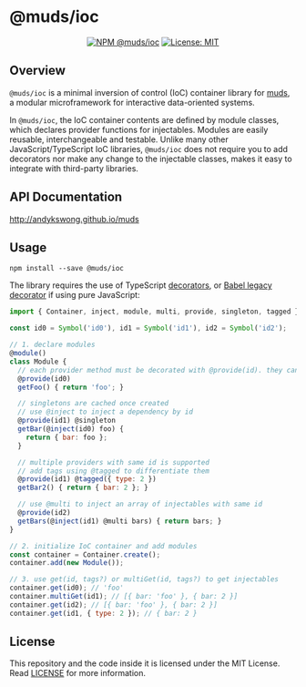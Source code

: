 # @muds/ioc
<p align="center">
  <a href="https://www.npmjs.com/package/@muds/ioc"><img src="https://img.shields.io/npm/v/@muds/ioc?label=@muds/ioc" alt="NPM @muds/ioc" /></a>
  <a href="./LICENSE"><img src="https://img.shields.io/badge/License-MIT-yellow.svg" alt="License: MIT" /></a>
</p>

## Overview
`@muds/ioc` is a minimal inversion of control (IoC) container library for [muds](https://github.com/andykswong/muds), a modular microframework for interactive data-oriented systems.

In `@muds/ioc`, the IoC container contents are defined by module classes, which declares provider functions for injectables. Modules are easily reusable, interchangeable and testable. Unlike many other JavaScript/TypeScript IoC libraries, `@muds/ioc` does not require you to add decorators nor make any change to the injectable classes, makes it easy to integrate with third-party libraries.

## API Documentation
http://andykswong.github.io/muds

## Usage
```shell
npm install --save @muds/ioc
```

The library requires the use of TypeScript [decorators](https://www.typescriptlang.org/docs/handbook/decorators.html), or [Babel legacy decorator](https://babeljs.io/docs/en/babel-plugin-proposal-decorators#legacy) if using pure JavaScript:
```javascript
import { Container, inject, module, multi, provide, singleton, tagged } from '@muds/ioc';

const id0 = Symbol('id0'), id1 = Symbol('id1'), id2 = Symbol('id2');

// 1. declare modules
@module()
class Module {
  // each provider method must be decorated with @provide(id). they can return any value
  @provide(id0)
  getFoo() { return 'foo'; }

  // singletons are cached once created
  // use @inject to inject a dependency by id
  @provide(id1) @singleton 
  getBar(@inject(id0) foo) {
    return { bar: foo };
  }

  // multiple providers with same id is supported
  // add tags using @tagged to differentiate them
  @provide(id1) @tagged({ type: 2 }) 
  getBar2() { return { bar: 2 }; }

  // use @multi to inject an array of injectables with same id
  @provide(id2)
  getBars(@inject(id1) @multi bars) { return bars; }
}

// 2. initialize IoC container and add modules
const container = Container.create();
container.add(new Module());

// 3. use get(id, tags?) or multiGet(id, tags?) to get injectables
container.get(id0); // 'foo'
container.multiGet(id1); // [{ bar: 'foo' }, { bar: 2 }]
container.get(id2); // [{ bar: 'foo' }, { bar: 2 }]
container.get(id1, { type: 2 }); // { bar: 2 }
```

## License
This repository and the code inside it is licensed under the MIT License. Read [LICENSE](./LICENSE) for more information.
